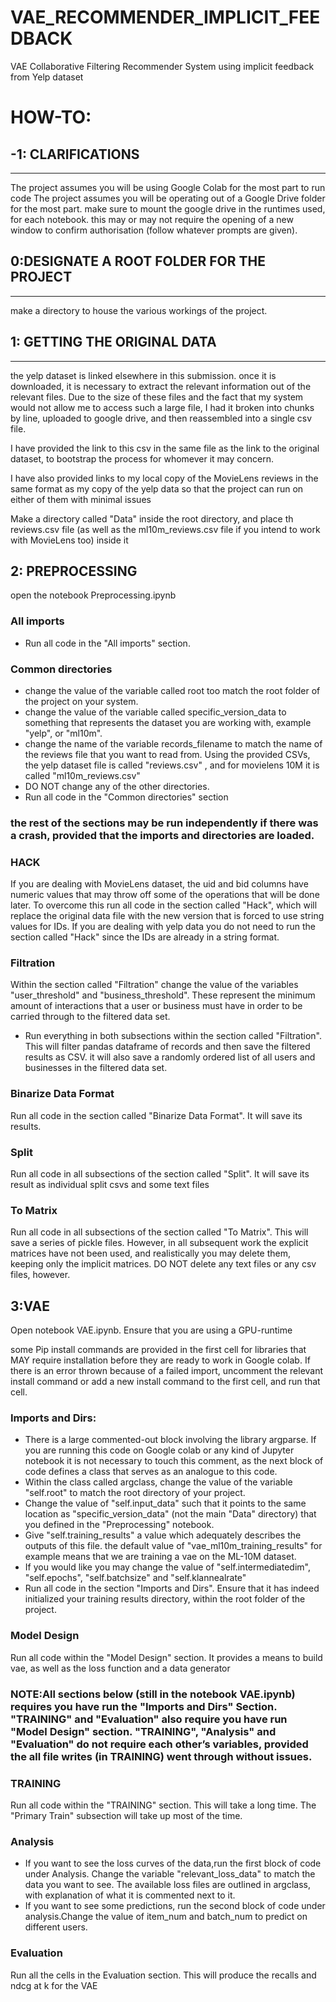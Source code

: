# VAE_RECOMMENDER_IMPLICIT_FEEDBACK
VAE Collaborative Filtering Recommender System using implicit feedback from Yelp dataset 

# HOW-TO:
## -1: CLARIFICATIONS
---------------------------
The project assumes you will be using Google Colab for the most part to run code 
The project assumes you will be operating out of a Google Drive folder for the most part. make sure to mount the google drive in the runtimes used, for each notebook. this may or may not require the opening of a new window to confirm authorisation (follow whatever prompts are given).



## 0:DESIGNATE A ROOT FOLDER FOR THE PROJECT
----------------------------------------------
make a directory to house the various workings of the project. 




## 1: GETTING THE ORIGINAL DATA
--------------------------------
the yelp dataset is linked elsewhere in this submission. once it is downloaded, it is necessary to extract the relevant information out of the relevant files. Due to the size of these files and the fact that my system would not allow me to access such a large file, I had it broken into chunks by line, uploaded to google drive, and then reassembled into a single csv file.

I have provided the link to this csv in the same file as the link to the original dataset, to bootstrap the process for whomever it may concern.

I have also provided links to my local copy of the MovieLens reviews in the same format as my copy of the yelp data so that the project can run on either of them with minimal issues

Make a directory called "Data" inside the root directory, and place th reviews.csv file (as well as the ml10m_reviews.csv file if you intend to work with MovieLens too) inside it

## 2: PREPROCESSING
open the notebook Preprocessing.ipynb

### All imports
* Run all code in the "All imports" section.

### Common directories
* change the value of the variable called  root  too match the root folder of the project on your system.  
* change the value of the variable called specific_version_data  to something that represents the dataset you are working with, example "yelp", or "ml10m".
* change the name of the variable records_filename to match the name of the reviews file that you want to read from. Using the provided CSVs, the yelp dataset file is called "reviews.csv" , and for movielens 10M it is called "ml10m_reviews.csv"
* DO NOT change any of the other directories. 
* Run all code in  the "Common directories" section

### the rest of the sections may be run independently if there was a crash, provided that the imports and directories are loaded.

### HACK
If you are dealing with MovieLens dataset,  the uid and bid columns have numeric values that may throw off some of the operations that will be done later. To overcome this run all code in the section called "Hack", which will replace the original data file with the new version that is forced to use string values for IDs. If you are dealing with yelp data you do not need to run the section called "Hack"  since the IDs are already in a string format.

### Filtration
Within the section called "Filtration" change the value of the variables "user_threshold" and "business_threshold". These represent the minimum amount of interactions that a user or business must have in order to be carried through to the filtered data set. 

* Run everything in both subsections within the section called "Filtration". This will filter pandas dataframe of records and then save the filtered results as CSV.  it will also save a randomly ordered list of all users and businesses in the filtered data set.

### Binarize Data Format
Run all code in the section called "Binarize Data Format". It will save its results.

### Split
Run all code in all subsections of  the section called "Split". It will save its result as individual split csvs and some text files

### To Matrix
Run all code in all subsections of the section called "To Matrix". This will save a series of pickle files. However, in all subsequent work the explicit matrices have not been used, and realistically you may delete them, keeping only the implicit matrices. DO NOT delete any text files or any csv files, however.


## 3:VAE
Open notebook VAE.ipynb. Ensure that you are using a GPU-runtime

some Pip install commands are provided in the first cell for libraries that MAY require installation before they are ready to work in Google colab. If there is an error thrown because of a failed import, uncomment the relevant install command or add a new install command to the first cell, and run that cell.

### Imports and Dirs:
* There is a large commented-out block involving the library argparse. If you are running this code on Google colab or any kind of Jupyter notebook it is not necessary to touch this 	comment,  as the  next block of code defines a class that serves as an analogue to this code. 
* Within the class called argclass, change the value of the variable "self.root" to match the root directory of your project. 
* Change the value of "self.input_data"  such that it points to the same location as "specific_version_data" (not the main "Data" directory) that you defined in the "Preprocessing" notebook.
* Give "self.training_results" a value which adequately describes the outputs of this file.  the default value of "vae_ml10m_training_results"  for example means that we are training a vae on the ML-10M dataset. 
* If you would like you may change the value of "self.intermediatedim", "self.epochs", "self.batchsize" and "self.klannealrate"
* Run all code in the section "Imports and Dirs". Ensure that it has indeed initialized your training results directory, within the root folder of the project. 

### Model Design
Run all code within the "Model Design" section. It provides a means to build vae, as well as the loss function and a data generator

### NOTE:All sections below (still in the notebook VAE.ipynb) requires you have run the "Imports and Dirs" Section. "TRAINING" and "Evaluation" also require you have run "Model Design" section. "TRAINING", "Analysis" and "Evaluation" do not require each other’s variables, provided the all file writes (in TRAINING) went through without issues.

### TRAINING
Run all code within the "TRAINING" section. This will take a long time. The "Primary Train" subsection will take up most of the time. 

### Analysis 
* If you want to see the loss curves of the data,run  the first block of code under Analysis. Change the variable "relevant_loss_data" to match the data you want to see. The available loss files are outlined in argclass, with explanation of what it is commented next to it.
* If you want to see some predictions, run the second block of code under analysis.Change the value of item_num and batch_num  to predict on different users. 

### Evaluation 
Run all the cells in the Evaluation section. This will produce the recalls and ndcg at k for the VAE

